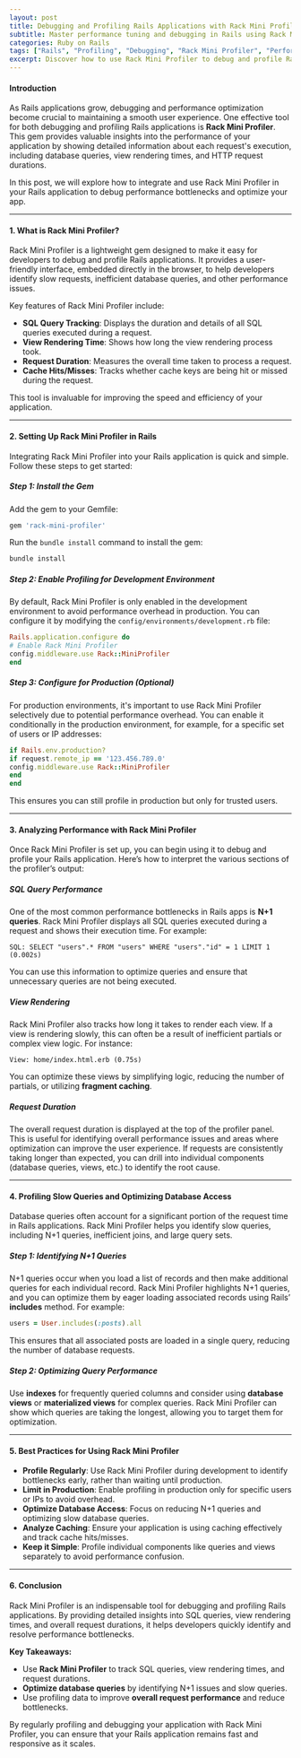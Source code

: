 ```yaml
---
layout: post
title: Debugging and Profiling Rails Applications with Rack Mini Profiler
subtitle: Master performance tuning and debugging in Rails using Rack Mini Profiler to boost your app's speed and efficiency
categories: Ruby on Rails
tags: ["Rails", "Profiling", "Debugging", "Rack Mini Profiler", "Performance", "Optimization"]
excerpt: Discover how to use Rack Mini Profiler to debug and profile Rails applications, helping you identify performance bottlenecks and improve app efficiency.  
---
```


#### **Introduction**
As Rails applications grow, debugging and performance optimization become crucial to maintaining a smooth user experience. One effective tool for both debugging and profiling Rails applications is **Rack Mini Profiler**. This gem provides valuable insights into the performance of your application by showing detailed information about each request's execution, including database queries, view rendering times, and HTTP request durations.

In this post, we will explore how to integrate and use Rack Mini Profiler in your Rails application to debug performance bottlenecks and optimize your app.

---

#### **1. What is Rack Mini Profiler?**
Rack Mini Profiler is a lightweight gem designed to make it easy for developers to debug and profile Rails applications. It provides a user-friendly interface, embedded directly in the browser, to help developers identify slow requests, inefficient database queries, and other performance issues.

Key features of Rack Mini Profiler include:
- **SQL Query Tracking**: Displays the duration and details of all SQL queries executed during a request.
- **View Rendering Time**: Shows how long the view rendering process took.
- **Request Duration**: Measures the overall time taken to process a request.
- **Cache Hits/Misses**: Tracks whether cache keys are being hit or missed during the request.

This tool is invaluable for improving the speed and efficiency of your application.

---

#### **2. Setting Up Rack Mini Profiler in Rails**
Integrating Rack Mini Profiler into your Rails application is quick and simple. Follow these steps to get started:

##### **Step 1: Install the Gem**
Add the gem to your Gemfile:  
```rb  
gem 'rack-mini-profiler'  
```

Run the `bundle install` command to install the gem:  
```sh  
bundle install  
```

##### **Step 2: Enable Profiling for Development Environment**
By default, Rack Mini Profiler is only enabled in the development environment to avoid performance overhead in production. You can configure it by modifying the `config/environments/development.rb` file:  
```ruby  
Rails.application.configure do
# Enable Rack Mini Profiler
config.middleware.use Rack::MiniProfiler  
end  
```

##### **Step 3: Configure for Production (Optional)**
For production environments, it's important to use Rack Mini Profiler selectively due to potential performance overhead. You can enable it conditionally in the production environment, for example, for a specific set of users or IP addresses:  
```ruby  
if Rails.env.production?  
if request.remote_ip == '123.456.789.0'  
config.middleware.use Rack::MiniProfiler  
end  
end  
```

This ensures you can still profile in production but only for trusted users.

---

#### **3. Analyzing Performance with Rack Mini Profiler**
Once Rack Mini Profiler is set up, you can begin using it to debug and profile your Rails application. Here’s how to interpret the various sections of the profiler’s output:

##### **SQL Query Performance**
One of the most common performance bottlenecks in Rails apps is **N+1 queries**. Rack Mini Profiler displays all SQL queries executed during a request and shows their execution time. For example:  
```  
SQL: SELECT "users".* FROM "users" WHERE "users"."id" = 1 LIMIT 1 (0.002s)  
```  
You can use this information to optimize queries and ensure that unnecessary queries are not being executed.

##### **View Rendering**
Rack Mini Profiler also tracks how long it takes to render each view. If a view is rendering slowly, this can often be a result of inefficient partials or complex view logic. For instance:  
```  
View: home/index.html.erb (0.75s)  
```  
You can optimize these views by simplifying logic, reducing the number of partials, or utilizing **fragment caching**.

##### **Request Duration**
The overall request duration is displayed at the top of the profiler panel. This is useful for identifying overall performance issues and areas where optimization can improve the user experience. If requests are consistently taking longer than expected, you can drill into individual components (database queries, views, etc.) to identify the root cause.

---

#### **4. Profiling Slow Queries and Optimizing Database Access**
Database queries often account for a significant portion of the request time in Rails applications. Rack Mini Profiler helps you identify slow queries, including N+1 queries, inefficient joins, and large query sets.

##### **Step 1: Identifying N+1 Queries**
N+1 queries occur when you load a list of records and then make additional queries for each individual record. Rack Mini Profiler highlights N+1 queries, and you can optimize them by eager loading associated records using Rails’ **includes** method. For example:  
```ruby  
users = User.includes(:posts).all  
```

This ensures that all associated posts are loaded in a single query, reducing the number of database requests.

##### **Step 2: Optimizing Query Performance**
Use **indexes** for frequently queried columns and consider using **database views** or **materialized views** for complex queries. Rack Mini Profiler can show which queries are taking the longest, allowing you to target them for optimization.

---

#### **5. Best Practices for Using Rack Mini Profiler**

- **Profile Regularly**: Use Rack Mini Profiler during development to identify bottlenecks early, rather than waiting until production.
- **Limit in Production**: Enable profiling in production only for specific users or IPs to avoid overhead.
- **Optimize Database Access**: Focus on reducing N+1 queries and optimizing slow database queries.
- **Analyze Caching**: Ensure your application is using caching effectively and track cache hits/misses.
- **Keep it Simple**: Profile individual components like queries and views separately to avoid performance confusion.

---

#### **6. Conclusion**
Rack Mini Profiler is an indispensable tool for debugging and profiling Rails applications. By providing detailed insights into SQL queries, view rendering times, and overall request durations, it helps developers quickly identify and resolve performance bottlenecks.

**Key Takeaways:**
- Use **Rack Mini Profiler** to track SQL queries, view rendering times, and request durations.
- **Optimize database queries** by identifying N+1 issues and slow queries.
- Use profiling data to improve **overall request performance** and reduce bottlenecks.

By regularly profiling and debugging your application with Rack Mini Profiler, you can ensure that your Rails application remains fast and responsive as it scales.

